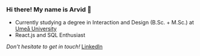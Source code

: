 ### Hi there! My name is Arvid 👋

- Currently studying a degree in Interaction and Design (B.Sc. + M.Sc.) at [Umeå University](https://www.umu.se/)
- React.js and SQL Enthusiast

*Don't hesitate to get in touch!*
[LinkedIn](https://www.linkedin.com/in/arvid-tottie-218b68191/)
